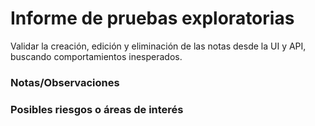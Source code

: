 # Informe de pruebas exploratorias

Validar la creación, edición y eliminación de las notas desde la UI y API, buscando comportamientos inesperados.

### Notas/Observaciones



### Posibles riesgos o áreas de interés
